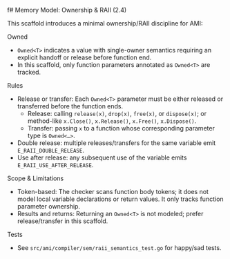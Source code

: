 f# Memory Model: Ownership & RAII (2.4)

This scaffold introduces a minimal ownership/RAII discipline for AMI:

Owned<T>

- `Owned<T>` indicates a value with single-owner semantics requiring an explicit handoff or release before function end.
- In this scaffold, only function parameters annotated as `Owned<T>` are tracked.

Rules

- Release or transfer: Each `Owned<T>` parameter must be either released or transferred before the function ends.
  - Release: calling `release(x)`, `drop(x)`, `free(x)`, or `dispose(x)`; or method-like `x.Close()`, `x.Release()`, `x.Free()`, `x.Dispose()`.
  - Transfer: passing `x` to a function whose corresponding parameter type is `Owned<…>`.
- Double release: multiple releases/transfers for the same variable emit `E_RAII_DOUBLE_RELEASE`.
- Use after release: any subsequent use of the variable emits `E_RAII_USE_AFTER_RELEASE`.

Scope & Limitations

- Token-based: The checker scans function body tokens; it does not model local variable declarations or return values. It only tracks function parameter ownership.
- Results and returns: Returning an `Owned<T>` is not modeled; prefer release/transfer in this scaffold.

Tests

- See `src/ami/compiler/sem/raii_semantics_test.go` for happy/sad tests.

